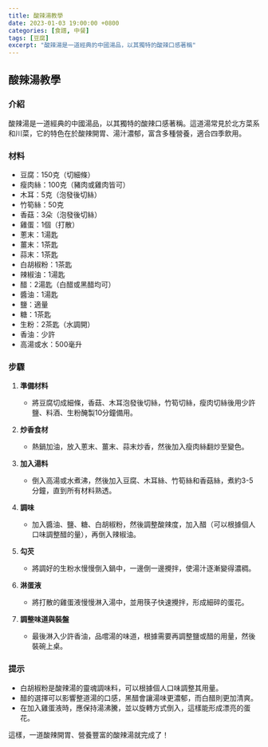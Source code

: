 ```yaml
---
title: 酸辣湯教學
date: 2023-01-03 19:00:00 +0800
categories: [食譜, 中餐]
tags: [豆腐] 
excerpt: "酸辣湯是一道經典的中國湯品，以其獨特的酸辣口感著稱"
---
```


## 酸辣湯教學

### 介紹
酸辣湯是一道經典的中國湯品，以其獨特的酸辣口感著稱。這道湯常見於北方菜系和川菜，它的特色在於酸辣開胃、湯汁濃郁，富含多種營養，適合四季飲用。

### 材料
- 豆腐：150克（切細條）
- 瘦肉絲：100克（豬肉或雞肉皆可）
- 木耳：5克（泡發後切絲）
- 竹筍絲：50克
- 香菇：3朵（泡發後切絲）
- 雞蛋：1個（打散）
- 蔥末：1湯匙
- 薑末：1茶匙
- 蒜末：1茶匙
- 白胡椒粉：1茶匙
- 辣椒油：1湯匙
- 醋：2湯匙（白醋或黑醋均可）
- 醬油：1湯匙
- 鹽：適量
- 糖：1茶匙
- 生粉：2茶匙（水調開）
- 香油：少許
- 高湯或水：500毫升

### 步驟

1. **準備材料**  
   - 將豆腐切成細條，香菇、木耳泡發後切絲，竹筍切絲，瘦肉切絲後用少許鹽、料酒、生粉醃製10分鐘備用。

2. **炒香食材**  
   - 熱鍋加油，放入蔥末、薑末、蒜末炒香，然後加入瘦肉絲翻炒至變色。

3. **加入湯料**  
   - 倒入高湯或水煮沸，然後加入豆腐、木耳絲、竹筍絲和香菇絲，煮約3-5分鐘，直到所有材料熟透。

4. **調味**  
   - 加入醬油、鹽、糖、白胡椒粉，然後調整酸辣度，加入醋（可以根據個人口味調整醋的量），再倒入辣椒油。

5. **勾芡**  
   - 將調好的生粉水慢慢倒入鍋中，一邊倒一邊攪拌，使湯汁逐漸變得濃稠。

6. **淋蛋液**  
   - 將打散的雞蛋液慢慢淋入湯中，並用筷子快速攪拌，形成細碎的蛋花。

7. **調整味道與裝盤**  
   - 最後淋入少許香油，品嚐湯的味道，根據需要再調整鹽或醋的用量，然後裝碗上桌。

### 提示
- 白胡椒粉是酸辣湯的靈魂調味料，可以根據個人口味調整其用量。
- 醋的選擇可以影響整道湯的口感，黑醋會讓湯味更濃郁，而白醋則更加清爽。
- 在加入雞蛋液時，應保持湯沸騰，並以旋轉方式倒入，這樣能形成漂亮的蛋花。

這樣，一道酸辣開胃、營養豐富的酸辣湯就完成了！
